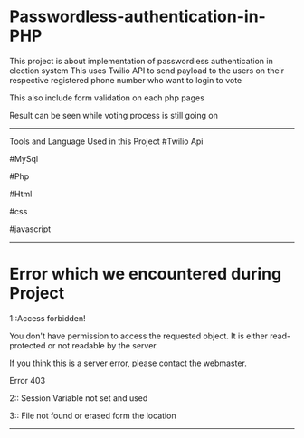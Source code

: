 # Passwordless-authentication-in-PHP

This project is about implementation of passwordless authentication in election system This uses Twilio API to send payload to the users on their respective registered phone number who want to login to vote 

This also include form validation on each php pages

Result can be seen while voting process is still going on 

________________________________________________________________________________________________________________________________

Tools and Language Used in this Project
#Twilio Api

#MySql

#Php

#Html

#css

#javascript

________________________________________________________________________________________________________________________________

# Error which we encountered during Project
1::Access forbidden!

You don't have permission to access the requested object. It is either read-protected or not readable by the server.

If you think this is a server error, please contact the webmaster.

Error 403

2:: Session Variable not set and used

3:: File not found or erased form the location


___________________________________________________________________________________________________________________________________

